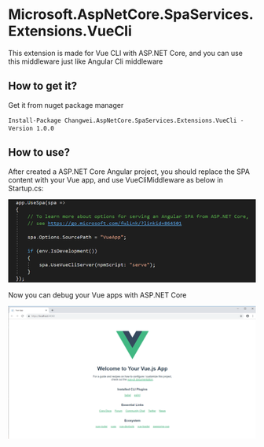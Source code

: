 # Microsoft.AspNetCore.SpaServices.Extensions.VueCli

This extension is made for Vue CLI with ASP.NET Core, and you can use this middleware just like Angular Cli middleware

## How to get it?

Get it from nuget package manager
```
Install-Package Changwei.AspNetCore.SpaServices.Extensions.VueCli -Version 1.0.0
```

## How to use?

After created a ASP.NET Core Angular project, you should replace the SPA content with your Vue app, and use VueCliMiddleware as below in Startup.cs:

![VS Integration](https://github.com/ChangweiZhang/Microsoft.AspNetCore.SpaServices.Extensions.VueCli/blob/master/vs.png?raw=true)

Now you can debug your Vue apps with ASP.NET Core 

![Run](https://github.com/ChangweiZhang/Microsoft.AspNetCore.SpaServices.Extensions.VueCli/blob/master/demo.png?raw=true)
